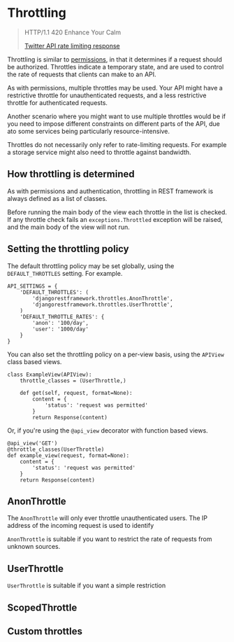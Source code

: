 <a class="github" href="throttling.py"></a>

# Throttling

> HTTP/1.1 420 Enhance Your Calm
>
> [Twitter API rate limiting response][cite]

[cite]: https://dev.twitter.com/docs/error-codes-responses

Throttling is similar to [permissions], in that it determines if a request should be authorized.  Throttles indicate a temporary state, and are used to control the rate of requests that clients can make to an API.

As with permissions, multiple throttles may be used.  Your API might have a restrictive throttle for unauthenticated requests, and a less restrictive throttle for authenticated requests.

Another scenario where you might want to use multiple throttles would be if you need to impose different constraints on different parts of the API, due ato some services being particularly resource-intensive.

Throttles do not necessarily only refer to rate-limiting requests.  For example a storage service might also need to throttle against bandwidth.

## How throttling is determined

As with permissions and authentication, throttling in REST framework is always defined as a list of classes.

Before running the main body of the view each throttle in the list is checked.
If any throttle check fails an `exceptions.Throttled` exception will be raised, and the main body of the view will not run.

## Setting the throttling policy

The default throttling policy may be set globally, using the `DEFAULT_THROTTLES` setting.  For example.

    API_SETTINGS = {
        'DEFAULT_THROTTLES': (
            'djangorestframework.throttles.AnonThrottle',
            'djangorestframework.throttles.UserThrottle',
        )
        'DEFAULT_THROTTLE_RATES': {
            'anon': '100/day',
            'user': '1000/day'
        }        
    }

You can also set the throttling policy on a per-view basis, using the `APIView` class based views.

    class ExampleView(APIView):
        throttle_classes = (UserThrottle,)

        def get(self, request, format=None):
            content = {
                'status': 'request was permitted'
            }
            return Response(content)

Or, if you're using the `@api_view` decorator with function based views.

    @api_view('GET')
    @throttle_classes(UserThrottle)
    def example_view(request, format=None):
        content = {
            'status': 'request was permitted'
        }
        return Response(content)

## AnonThrottle

The `AnonThrottle` will only ever throttle unauthenticated users.  The IP address of the incoming request is used to identify 

`AnonThrottle` is suitable if you want to restrict the rate of requests from unknown sources.

## UserThrottle

`UserThrottle` is suitable if you want a simple restriction

## ScopedThrottle

## Custom throttles

[permissions]: permissions.md
